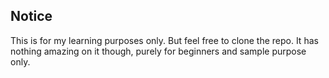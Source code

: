 ## Notice

This is for my learning purposes only. But feel free to clone the repo. It has nothing amazing on it though, purely for beginners and sample purpose only.
